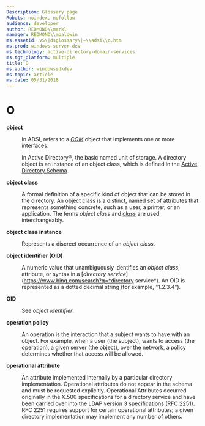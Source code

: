 ```yaml
---
Description: Glossary page
Robots: noindex, nofollow
audience: developer
author: REDMOND\\markl
manager: REDMOND\\mbaldwin
ms.assetid: VS\|dsglossary\|~\\adsi\\o.htm
ms.prod: windows-server-dev
ms.technology: active-directory-domain-services
ms.tgt_platform: multiple
title: O
ms.author: windowssdkdev
ms.topic: article
ms.date: 05/31/2018
---
```


# O

<dl> <dt>

<span id="_ds_object"></span><span id="_DS_OBJECT"></span>**object**
</dt> <dd>

In ADSI, refers to a [*COM*](https://www.bing.com/search?q=*COM*) object that implements one or more interfaces.

In Active Directory®, the basic named unit of storage. A directory object is an instance of an object class, which is defined in the [Active Directory Schema](https://msdn.microsoft.com/library/ms674984).

</dd> <dt>

<span id="_ds_object_class"></span><span id="_DS_OBJECT_CLASS"></span>**object class**
</dt> <dd>

A formal definition of a specific kind of object that can be stored in the directory. An object class is a distinct, named set of attributes that represents something concrete, such as a user, a printer, or an application. The terms *object class* and [*class*](https://www.bing.com/search?q=*class*) are used interchangeably.

</dd> <dt>

<span id="_ds_object_class_instance"></span><span id="_DS_OBJECT_CLASS_INSTANCE"></span>**object class instance**
</dt> <dd>

Represents a discreet occurrence of an *object class*.

</dd> <dt>

<span id="_ds_object_identifier"></span><span id="_DS_OBJECT_IDENTIFIER"></span>**object identifier (OID)**
</dt> <dd>

A numeric value that unambiguously identifies an *object class*, attribute, or syntax in a [*directory service*](https://www.bing.com/search?q=*directory service*). An OID is represented as a dotted decimal string (for example, "1.2.3.4").

</dd> <dt>

<span id="_ds_oid"></span><span id="_DS_OID"></span>**OID**
</dt> <dd>

See *object identifier*.

</dd> <dt>

<span id="_ds_operation_policy"></span><span id="_DS_OPERATION_POLICY"></span>**operation policy**
</dt> <dd>

An operation is the interaction that a subject wants to have with an object. For example, when a user (the subject), wants to access (the operation), a given server (the object), over the network, a policy determines whether that access will be allowed.

</dd> <dt>

<span id="_ds_operational_attribute"></span><span id="_DS_OPERATIONAL_ATTRIBUTE"></span>**operational attribute**
</dt> <dd>

An attribute implemented internally by a particular directory implementation. Operational attributes do not appear in the schema and must be requested explicitly. Operational Attributes occurred originally in the X.500 specifications for a directory service and have been carried over into the LDAP version 3 specifications (RFC 2251). RFC 2251 requires support for certain operational attributes; a given directory implementation may implement any number of others.

</dd> </dl>

 

 



